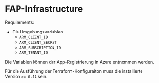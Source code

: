 # FAP-Infrastructure
Requirements:
* Die Umgebungsvariablen 
  * `ARM_CLIENT_ID`
  * `ARM_CLIENT_SECRET`
  * `ARM_SUBSCRIPTION_ID`
  * `ARM_TENANT_ID`
    
Die Variablen können der App-Registrierung in Azure entnommen werden.

Für die Ausführung der Terraform-Konfiguraiton muss die installierte Version `>= 0.14` sein.
